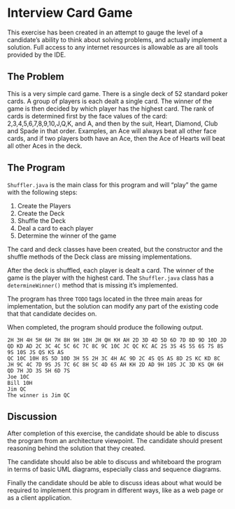 # Interview Card Game

This exercise has been created in an attempt to gauge the level of a candidate’s ability to think about solving problems, and actually implement a solution.  Full access to any internet resources is allowable as are all tools provided by the IDE.

## The Problem
This is a very simple card game.  There is a single deck of 52 standard poker cards.  A group of players is each dealt a single card.  The winner of the game is then decided by which player has the highest card.  The rank of cards is determined first by the face values of the card: 2,3,4,5,6,7,8,9,10,J,Q,K, and A, and then by the suit, Heart, Diamond, Club and Spade in that order.  Examples, an Ace will always beat all other face cards, and if two players both have an Ace, then the Ace of Hearts will beat all other Aces in the deck.

## The Program
`Shuffler.java` is the main class for this program and will “play” the game with the following steps:1.	Create the Players2.	Create the Deck3.	Shuffle the Deck4.	Deal a card to each player5.	Determine the winner of the gameThe card and deck classes have been created, but the constructor and the shuffle methods of the Deck class are missing implementations.After the deck is shuffled, each player is dealt a card.  The winner of the game is the player with the highest card.  The `Shuffler.java` class has a `determineWinner()` method that is missing it’s implemented.The program has three `TODO` tags located in the three main areas for implementation, but the solution can modify any part of the existing code that that candidate decides on.

When completed, the program should produce the following output.

```2H 3H 4H 5H 6H 7H 8H 9H 10H JH QH KH AH 2D 3D 4D 5D 6D 7D 8D 9D 10D JD QD KD AD 2C 3C 4C 5C 6C 7C 8C 9C 10C JC QC KC AC 2S 3S 4S 5S 6S 7S 8S 9S 10S JS QS KS AS QC 10C 10H 8S 5D 10D 3H 5S 2H 3C 4H AC 9D 2C 4S QS AS 8D 2S KC KD 8C JH 9C 4C 7D 9S JS 7C 6C 8H 5C 4D 6S AH KH 2D AD 9H 10S JC 3D KS QH 6H QD 7H JD 3S 5H 6D 7S Joe 10CBill 10HJim QCThe winner is Jim QC
```## Discussion
After completion of this exercise, the candidate should be able to discuss the program from an architecture viewpoint.  The candidate should present reasoning behind the solution that they created.  The candidate should also be able to discuss and whiteboard the program in terms of basic UML diagrams, especially class and sequence diagrams.Finally the candidate should be able to discuss ideas about what would be required to implement this program in different ways, like as a web page or as a client application.